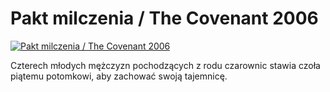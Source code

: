 Pakt milczenia / The Covenant 2006 
=============
[![Pakt milczenia / The Covenant 2006 ](http://vidos.pl/images/player.gif)](http://vidos.pl/pakt-milczenia-the-covenant-2006)

 Czterech młodych mężczyzn pochodzących z rodu czarownic stawia czoła piątemu potomkowi, aby zachować swoją tajemnicę.
